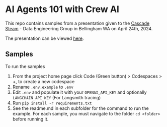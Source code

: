 # AI Agents 101 with Crew AI
This repo contains samples from a presentation given to the [Cascade Steam](https://www.meetup.com/cascadesteam/) - Data Engineering Group in Bellingham WA on April 24th, 2024.

The presentation can be viewed [here](https://docs.google.com/presentation/d/1UzHd_yNuXJSmys2YDVopqXW7gEJ-KxvX1xnxdg46KmU/edit?usp=sharing).

## Samples
To run the samples
1. From the project home page click Code (Green button) >
Codespaces > +, to create a new codespace
1. Rename `.env.example` to `.env`
1. Edit `.env` and populate it with your `OPENAI_API_KEY` and optionally `LANGCHAIN_API_KEY` (For Langsmith tracing)
1. Run `pip install -r requirements.txt`
1. See the readme.md in each subfolder for the command to run the example.  For each sample, you must navigate to the folder `cd <folder>` before running it.
